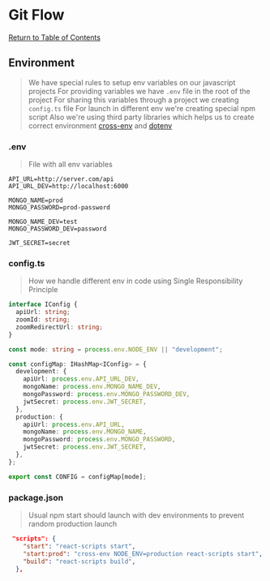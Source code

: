 # Git Flow

[Return to Table of Contents](../README.md)

## Environment

> We have special rules to setup env variables on our javascript projects
> For providing variables we have `.env` file in the root of the project
> For sharing this variables through a project we creating `config.ts` file
> For launch in different env we're creating special npm script
> Also we're using third party libraries which helps us to create correct environment [cross-env](https://www.npmjs.com/package/cross-env) and [dotenv](https://www.npmjs.com/package/dotenv)

### .env

> File with all env variables

```
API_URL=http://server.com/api
API_URL_DEV=http://localhost:6000

MONGO_NAME=prod
MONGO_PASSWORD=prod-password

MONGO_NAME_DEV=test
MONGO_PASSWORD_DEV=password

JWT_SECRET=secret

```

### config.ts

> How we handle different env in code using Single Responsibility Principle

```typescript
interface IConfig {
  apiUrl: string;
  zoomId: string;
  zoomRedirectUrl: string;
}

const mode: string = process.env.NODE_ENV || "development";

const configMap: IHashMap<IConfig> = {
  development: {
    apiUrl: process.env.API_URL_DEV,
    mongoName: process.env.MONGO_NAME_DEV,
    mongoPassword: process.env.MONGO_PASSWORD_DEV,
    jwtSecret: process.env.JWT_SECRET,
  },
  production: {
    apiUrl: process.env.API_URL,
    mongoName: process.env.MONGO_NAME,
    mongoPassword: process.env.MONGO_PASSWORD,
    jwtSecret: process.env.JWT_SECRET,
  },
};

export const CONFIG = configMap[mode];
```

### package.json

> Usual npm start should launch with dev environments to prevent random production launch

```json
 "scripts": {
    "start": "react-scripts start",
    "start:prod": "cross-env NODE_ENV=production react-scripts start",
    "build": "react-scripts build",
  },
```
